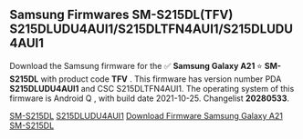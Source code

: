 <h2>Samsung Firmwares SM-S215DL(TFV) S215DLUDU4AUI1/S215DLTFN4AUI1/S215DLUDU4AUI1</h2>
Download the Samsung firmware for the ✅ <strong>Samsung Galaxy A21 </strong> ⭐ <strong>SM-S215DL</strong> with product code <strong>TFV</strong> . This firmware has version number PDA <strong>S215DLUDU4AUI1</strong> and CSC S215DLTFN4AUI1. The operating system of this firmware is Android Q , with build date 2021-10-25. Changelist <strong>20280533</strong>.


[SM-S215DL](https://samfirm.shop/samsung/model/SM-S215DL)
[S215DLUDU4AUI1](https://samfirm.shop/samsung/pda/S215DLUDU4AUI1)
[Download Firmware Samsung Galaxy A21 SM-S215DL](https://samfirm.shop/samsung/firmware/467928)

